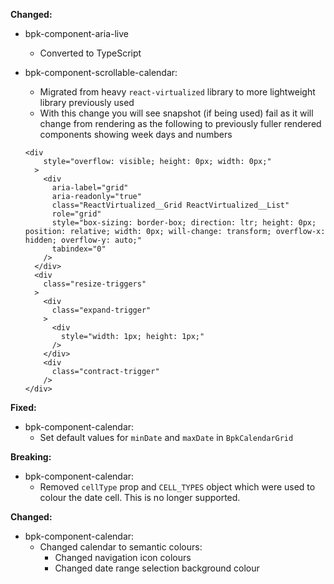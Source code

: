 **Changed:**

- bpk-component-aria-live
  - Converted to TypeScript
- bpk-component-scrollable-calendar:
  - Migrated from heavy `react-virtualized` library to more lightweight library previously used
  - With this change you will see snapshot (if being used) fail as it will change from rendering as the following to previously fuller rendered components showing week days and numbers

  ```
  <div
      style="overflow: visible; height: 0px; width: 0px;"
    >
      <div
        aria-label="grid"
        aria-readonly="true"
        class="ReactVirtualized__Grid ReactVirtualized__List"
        role="grid"
        style="box-sizing: border-box; direction: ltr; height: 0px; position: relative; width: 0px; will-change: transform; overflow-x: hidden; overflow-y: auto;"
        tabindex="0"
      />
    </div>
    <div
      class="resize-triggers"
    >
      <div
        class="expand-trigger"
      >
        <div
          style="width: 1px; height: 1px;"
        />
      </div>
      <div
        class="contract-trigger"
      />
  </div>
  ```

**Fixed:**

- bpk-component-calendar:
  - Set default values for `minDate` and `maxDate` in `BpkCalendarGrid`

**Breaking:**

- bpk-component-calendar:
  - Removed `cellType` prop and `CELL_TYPES` object which were used to colour the date cell. This is no longer supported.

**Changed:**

- bpk-component-calendar:
  - Changed calendar to semantic colours:
    - Changed navigation icon colours
    - Changed date range selection background colour
